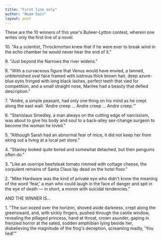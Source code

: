 ```yaml
---
title: "First line only"
author: "Noam Sain"
layout: post
---
```


These are the 10 winners of this year's Bulwer-Lytton contest, wherein one writes only the first line of a novel.

10\. "As a scientist, Throckmorton knew that if he were ever to break wind in the echo chamber he would never hear the end of it."

9\. "Just beyond the Narrows the river widens."

8\. "With a curvaceous figure that Venus would have envied, a tanned, unblemished oval face framed with lustrous thick brown hair, deep azure-blue eyes fringed with long black lashes, perfect teeth that vied for competition, and a small straight nose, Marilee had a beauty that defied description."

7\. "Andre, a simple peasant, had only one thing on his mind as he crept along the east wall: 'Andre creep … Andre creep … Andre creep.'"

6\. "Stanislaus Smedley, a man always on the cutting edge of narcissism, was about to give his body and soul to a back-alley sex-change surgeon to become the woman he loved."

5\. "Although Sarah had an abnormal fear of mice, it did not keep her from eking out a living at a local pet store."

4\. "Stanley looked quite bored and somewhat detached, but then penguins often do."

3\. "Like an overripe beefsteak tomato rimmed with cottage cheese, the corpulent remains of Santa Claus lay dead on the hotel floor."

2\. "Mike Hardware was the kind of private eye who didn't know the meaning of the word 'fear,' a man who could laugh in the face of danger and spit in the eye of death — in short, a moron with suicidal tendencies."

AND THE WINNER IS…

1\. "The sun oozed over the horizon, shoved aside darkness, crept along the greensward, and, with sickly fingers, pushed through the castle window, revealing the pillaged princess, hand at throat, crown asunder, gaping in frenzied horror at the sated, sodden amphibian lying beside her, disbelieving the magnitude of the frog's deception, screaming madly, 'You lied!'"

